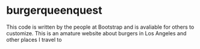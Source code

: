 # burgerqueenquest
This code is written by the people at Bootstrap and is avaliable for others to customize. 
This is an amature website about burgers in Los Angeles and other places I travel to 

